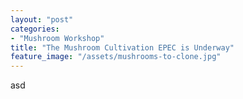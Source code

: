 ```yaml
---
layout: "post"
categories:
- "Mushroom Workshop"
title: "The Mushroom Cultivation EPEC is Underway"
feature_image: "/assets/mushrooms-to-clone.jpg"
---
```


asd

